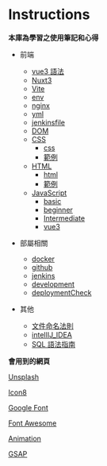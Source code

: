# Instructions

**本庫為學習之使用筆記和心得**

- 前端

  - [vue3 語法](前端/vue3語法.md)
  - [Nuxt3](前端/Nuxt3.md)
  - [Vite](前端/Vite.md)
  - [env](前端/env.md)
  - [nginx](前端/nginx.md)
  - [yml](前端/yml.md)
  - [jenkinsfile](前端/jenkinsfile.md)
  - [DOM](前端/DOM.md)
  - [CSS](前端/css/)
    - [css](前端/css/css.md)
    - [範例](前端/css/範例/)
  - [HTML](前端/HTML)
    - [html](前端/HTML/html.md)
    - [範例](前端/HTML/範例)
  - [JavaScript](前端/JavaScript)
    - [basic](前端/JavaScript/basic.md)
    - [beginner](前端/JavaScript/beginner.md)
    - [Intermediate](前端/JavaScript/Intermediate.md)
    - [vue3](前端/JavaScript/vue3.md)

- 部屬相關
  - [docker](部屬相關/docker.md)
  - [github](部屬相關/github.md)
  - [jenkins](部屬相關/jenkins.md)
  - [development](部屬相關/development.md)
  - [deploymentCheck](部屬相關/deploymentCheck.md)
- 其他
  - [文件命名法則](文件命名法則.md)
  - [intellIJ_IDEA](intellIJ_IDEA.md)
  - [SQL 語法指南](SQL語法指南.md)

**會用到的網頁**

[Unsplash](https://unsplash.com/)

[Icon8](https://icons8.com/icons/)

[Google Font](https://fonts.google.com/)

[Font Awesome](https://fontawesome.com/start)

[Animation](https://storyset.com)

[GSAP](https://gsap.com/)
